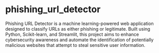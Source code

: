 # phishing_url_detector
Phishing URL Detector is a machine learning-powered web application designed to classify URLs as either phishing or legitimate. Built using Python, Scikit-learn, and Streamlit, this project aims to enhance cybersecurity awareness and automate the identification of potentially malicious websites that attempt to steal sensitive user information.
